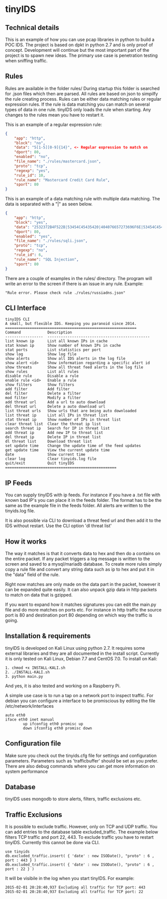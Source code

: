 tinyIDS
====================

Technical details
---------------------
This is an example of how you can use pcap libraries in python to build a POC IDS.
The project is based on dpkt in python 2.7 and is only proof of concept. Development will continue but the most important part of the project is to spawn
new ideas. The primary use case is penetration testing when sniffing traffic. 

## Rules

Rules are available in the folder rules/
During startup this folder is searched for .json files which then are parsed. All rules are based on json to simpilfy the rule creating process.
Rules can be either data matching rules or regular expression rules. If the rule is data matching you can match on several types of data in one rule.
tinyIDS only loads the rule when starting. Any changes to the rules mean you have to restart it.

This is an example of a regular expression rule:

````json
{
    "app": "http",
    "block": "no",
    "data": "5[1-5][0-9]{14}", <- Regular expression to match on
    "dport": 80,
    "enabled": "no",
    "file_name": "./rules/mastercard.json",
    "proto": "tcp",
    "regexp": "yes",
    "rule_id": 10,
    "rule_name": "Mastercard Credit Card Rule",
    "sport": 80
}
````

This is an example of a data matching rule with multiple data matching. The data is separated with a "|" as seen below.

````json
{
    "app": "http",
    "block": "yes",
    "data": "2532372B4F522B|53454C45435420|404076657273696F6E|53454C454354202A",
    "dport": 80,
    "enabled": "yes",
    "file_name": "./rules/sqli.json",
    "proto": "tcp",
    "regexp": "no",
    "rule_id": 6,
    "rule_name": "SQL Injection",
    "sport": 80
}
````

There are a couple of examples in the rules/ directory. The program will write an error to the screen if there is an issue in any rule. Example:

````
"Rule error. Please check rule ./rules/russiadns.json"
````


## CLI Interface

````
tinyIDS CLI
A small, but flexible IDS. Keeping you paranoid since 2014.
===========================================================
Command            Description
-----------------  ----------------------------------------------
list known ip      List all known IPs in cache
stat known ip      Show number of known IPs in cache
stat ports         List statistics per port
show log           Show log file
show alerts        Show all IDS alerts in the log file
show alert <id>    Show information regarding a specific alert id
show threats       Show all threat feed alerts in the log file
show rules         List all rules
disable rule       Disable a rule
enable rule <id>   Enable a rule
show filters       Show filters
add filter         Add filter
del filter         Delete a filter
mod filter         Modify a filter
add threat url     Add a url to auto download
del threat url     Delete a auto download url
list threat urls   Show urls that are being auto downloaded
list threat ip     List all IPs in threat list
stat threat ip     Show number of IPs in threat list
clear threat list  Clear the threat ip list
search threat ip   Search for IP in threat list
add threat ip      Add new IP to threat list
del threat ip      Delete IP in threat list
dl threat list     Download threat list
set update time    Change the update time of the feed updates
get update time    View the current update time
date               Show current time
clear log          Clear tinyids.log file
quit/exit          Quit tinyIDS
==================================================
````

## IP Feeds

You can supply tinyIDS with ip feeds. For instance if you have a .txt file with known bad IP's you can place it in the feeds folder. The format has to be the same as the example file in the feeds folder.
All alerts are written to the tinyids.log file.

It is also possible via CLI to download a threat feed url and then add it to the IDS without restart.
Use the CLI option 'dl threat list'

## How it works

The way it matches is that it converts data to hex and then do a contains on the entire packet. If any packet triggers a log message is written to the screen and saved to a mysql/mariadb database.
To create more rules simply copy a rule file and convert any string data such as ip to hex and put it in the "data" field of the rule.

Right now matches are only made on the data part in the packet, however it can be expanded quite easily. It can also unpack gzip data in http packets to match on data that is gzipped.

If you want to expand how it matches signatures you can edit the main.py file and do more matches on ports etc.
For instance in  http traffic the source port is 80 and destination port 80 depending on which way the traffic is going.

## Installation & requirements

tinyIDS is developed on Kali Linux using python 2.7. It requires some external libraries and they are all documented in the install script.
Currently it is only tested on Kali Linux, Debian 7.7 and CentOS 7.0. To install on Kali:

````
1. chmod +x INSTALL-KALI.sh
2. ./INSTALL-KALI.sh
3. python main.py
````

And yes, it is also tested and working on a Raspberry Pi.

A simple use case is to run a tap on a network port to inspect traffic. For debian you can configure a interface to be promiscious by editing the file
 /etc/network/interfaces

````
auto eth0
iface eth0 inet manual
        up ifconfig eth0 promisc up
        down ifconfig eth0 promisc down
````

## Configuration file
Make sure you check out the tinyids.cfg file for settings and configuration parameters. Parameters such as 'trafficbuffer' should be set as you prefer.
There are also debug commands where you can get more information on system performance

## Database
tinyIDS uses mongodb to store alerts, filters, traffic exclusions etc. 

## Traffic Exclusions
It is possible to exclude traffic. However, only on TCP and UDP traffic. You can add entries to the database table excluded_traffic. The example below filters TCP traffic and port 22, 443.
To exclude traffic you have to restart tinyIDS. Currently this cannot be done via CLI.
```` mongodb
use tinyids
db.excluded_traffic.insert( { 'date' : new ISODate(), "proto" : 6 , port : 443 } )
db.excluded_traffic.insert( { 'date' : new ISODate(), "proto" : 6 , port : 22 } )
````
It will be visibile in the log when you start tinyIDS. For example:
````
2015-02-01 20:28:40,937 Excluding all traffic for TCP port: 443
2015-02-01 20:28:40,937 Excluding all traffic for TCP port: 22
````
